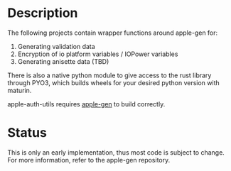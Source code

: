 # Description

The following projects contain wrapper functions around apple-gen for:
1) Generating validation data
2) Encryption of io platform variables / IOPower variables
3) Generating anisette data (TBD)

There is also a native python module to give access to the rust library through PYO3, which builds wheels for your desired python version with maturin.

apple-auth-utils requires [apple-gen](https://github.com/Smoothstep/apple-gen) to build correctly. 

# Status

This is only an early implementation, thus most code is subject to change.
For more information, refer to the apple-gen repository.
